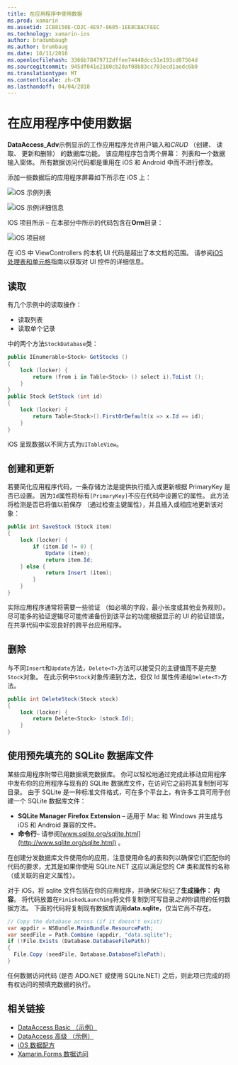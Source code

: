 ```yaml
---
title: 在应用程序中使用数据
ms.prod: xamarin
ms.assetid: 2CB8150E-CD2C-4E97-8605-1EE8CBACFEEC
ms.technology: xamarin-ios
author: bradumbaugh
ms.author: brumbaug
ms.date: 10/11/2016
ms.openlocfilehash: 3366b78479712dffee74448dcc51e193cd07564d
ms.sourcegitcommit: 945df041e2180cb20af08b83cc703ecd1aedc6b0
ms.translationtype: MT
ms.contentlocale: zh-CN
ms.lasthandoff: 04/04/2018
---
```

# <a name="using-data-in-an-app"></a>在应用程序中使用数据

**DataAccess_Adv**示例显示的工作应用程序允许用户输入和*CRUD* （创建、 读取、 更新和删除） 的数据库功能。 该应用程序包含两个屏幕： 列表和一个数据输入窗体。 所有数据访问代码都是重用在 iOS 和 Android 中而不进行修改。

添加一些数据后的应用程序屏幕如下所示在 iOS 上：

 ![](using-data-in-an-app-images/image9.png "iOS 示例列表")

 ![](using-data-in-an-app-images/image10.png "iOS 示例详细信息")

IOS 项目所示 – 在本部分中所示的代码包含在**Orm**目录：

 ![](using-data-in-an-app-images/image13.png "iOS 项目树")

在 iOS 中 ViewControllers 的本机 UI 代码是超出了本文档的范围。
请参阅[iOS 处理表和单元格](~/ios/user-interface/controls/tables/index.md)指南以获取对 UI 控件的详细信息。

## <a name="read"></a>读取

有几个示例中的读取操作：

-  读取列表
-  读取单个记录


中的两个方法`StockDatabase`类：

```csharp
public IEnumerable<Stock> GetStocks ()
{
    lock (locker) {
        return (from i in Table<Stock> () select i).ToList ();
    }
}
public Stock GetStock (int id)
{
    lock (locker) {
        return Table<Stock>().FirstOrDefault(x => x.Id == id);
    }
}
```

iOS 呈现数据以不同方式为`UITableView`。

## <a name="create-and-update"></a>创建和更新

若要简化应用程序代码，一条存储方法是提供执行插入或更新根据 PrimaryKey 是否已设置。 因为`Id`属性将标有`[PrimaryKey]`不应在代码中设置它的属性。
此方法将检测是否已将值以前保存 （通过检查主键属性），并且插入或相应地更新该对象：

```csharp
public int SaveStock (Stock item)
{
    lock (locker) {
        if (item.Id != 0) {
            Update (item);
            return item.Id;
    } else {
            return Insert (item);
        }
    }
}
```



实际应用程序通常将需要一些验证 （如必填的字段，最小长度或其他业务规则）。
尽可能多的验证逻辑尽可能传递备份到该平台的功能根据显示的 UI 的验证错误，在共享代码中实现良好的跨平台应用程序。

## <a name="delete"></a>删除

与不同`Insert`和`Update`方法，`Delete<T>`方法可以接受只的主键值而不是完整`Stock`对象。
在此示例中`Stock`对象传递到方法，但仅 Id 属性传递给`Delete<T>`方法。

```csharp
public int DeleteStock(Stock stock)
{
    lock (locker) {
        return Delete<Stock> (stock.Id);
    }
}
```

## <a name="using-a-pre-populated-sqlite-database-file"></a>使用预先填充的 SQLite 数据库文件

某些应用程序附带已用数据填充数据库。
你可以轻松地通过完成此移动应用程序中发布你的应用程序与现有的 SQLite 数据库文件，在访问它之前将其复制到可写目录。 由于 SQLite 是一种标准文件格式，可在多个平台上，有许多工具可用于创建一个 SQLite 数据库文件：

-  **SQLite Manager Firefox Extension** – 适用于 Mac 和 Windows 并生成与 iOS 和 Android 兼容的文件。
-  **命令行**– 请参阅[www.sqlite.org/sqlite.html](http://www.sqlite.org/sqlite.html) 。


在创建分发数据库文件使用你的应用，注意使用命名的表和列以确保它们匹配你的代码的要求，尤其是如果你使用 SQLite.NET 这应以满足您的 C# 类和属性的名称 （或关联的自定义属性）。

对于 iOS，将 sqlite 文件包括在你的应用程序，并确保它标记了**生成操作： 内容**。 将代码放置在`FinishedLaunching`将文件复制到可写目录*之前*你调用的任何数据方法。 下面的代码将复制现有数据库调用**data.sqlite**，仅当它尚不存在。

```csharp
// Copy the database across (if it doesn't exist)
var appdir = NSBundle.MainBundle.ResourcePath;
var seedFile = Path.Combine (appdir, "data.sqlite");
if (!File.Exists (Database.DatabaseFilePath))
{
  File.Copy (seedFile, Database.DatabaseFilePath);
}
```

任何数据访问代码 (是否 ADO.NET 或使用 SQLite.NET) 之后，则此项已完成的将有权访问的预填充数据的执行。


## <a name="related-links"></a>相关链接

- [DataAccess Basic （示例）](https://github.com/xamarin/mobile-samples/tree/master/DataAccess/Basic)
- [DataAccess 高级 （示例）](https://github.com/xamarin/mobile-samples/tree/master/DataAccess/Advanced)
- [iOS 数据配方](https://developer.xamarin.com/recipes/ios/data/sqlite/)
- [Xamarin.Forms 数据访问](~/xamarin-forms/app-fundamentals/databases.md)
